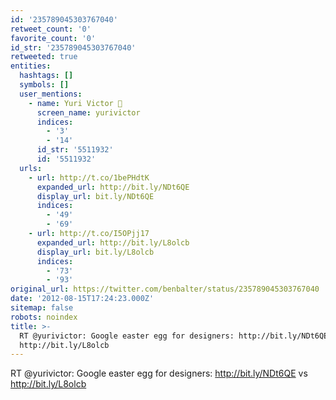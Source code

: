 ```yaml
---
id: '235789045303767040'
retweet_count: '0'
favorite_count: '0'
id_str: '235789045303767040'
retweeted: true
entities:
  hashtags: []
  symbols: []
  user_mentions:
    - name: Yuri Victor 🖤
      screen_name: yurivictor
      indices:
        - '3'
        - '14'
      id_str: '5511932'
      id: '5511932'
  urls:
    - url: http://t.co/1bePHdtK
      expanded_url: http://bit.ly/NDt6QE
      display_url: bit.ly/NDt6QE
      indices:
        - '49'
        - '69'
    - url: http://t.co/I5OPjj17
      expanded_url: http://bit.ly/L8olcb
      display_url: bit.ly/L8olcb
      indices:
        - '73'
        - '93'
original_url: https://twitter.com/benbalter/status/235789045303767040
date: '2012-08-15T17:24:23.000Z'
sitemap: false
robots: noindex
title: >-
  RT @yurivictor: Google easter egg for designers: http://bit.ly/NDt6QE vs
  http://bit.ly/L8olcb
---
```


RT @yurivictor: Google easter egg for designers: http://bit.ly/NDt6QE vs http://bit.ly/L8olcb